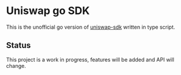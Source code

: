 # Uniswap go SDK

This is the unofficial go version of [uniswap-sdk](https://github.com/Uniswap/uniswap-sdk) written in type script.

## Status

This project is a work in progress, features will be added and API will change.
